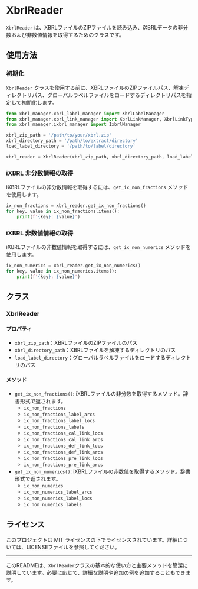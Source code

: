 # XbrlReader

`XbrlReader` は、XBRLファイルのZIPファイルを読み込み、iXBRLデータの非分数および非数値情報を取得するためのクラスです。

## 使用方法

### 初期化

`XbrlReader` クラスを使用する前に、XBRLファイルのZIPファイルパス、解凍ディレクトリパス、グローバルラベルファイルをロードするディレクトリパスを指定して初期化します。

```python
from xbrl_manager.xbrl_label_manager import XbrlLabelManager
from xbrl_manager.xbrl_link_manager import XbrlLinkManager, XbrlLinkType
from xbrl_manager.ixbrl_manager import IxbrlManager

xbrl_zip_path = '/path/to/your/xbrl.zip'
xbrl_directory_path = '/path/to/extract/directory'
load_label_directory = '/path/to/label/directory'

xbrl_reader = XbrlReader(xbrl_zip_path, xbrl_directory_path, load_label_directory)
```

### iXBRL 非分数情報の取得

iXBRLファイルの非分数情報を取得するには、`get_ix_non_fractions` メソッドを使用します。

```python
ix_non_fractions = xbrl_reader.get_ix_non_fractions()
for key, value in ix_non_fractions.items():
    print(f'{key}: {value}')
```

### iXBRL 非数値情報の取得

iXBRLファイルの非数値情報を取得するには、`get_ix_non_numerics` メソッドを使用します。

```python
ix_non_numerics = xbrl_reader.get_ix_non_numerics()
for key, value in ix_non_numerics.items():
    print(f'{key}: {value}')
```

## クラス

### XbrlReader

#### プロパティ

- `xbrl_zip_path`：XBRLファイルのZIPファイルのパス
- `xbrl_directory_path`：XBRLファイルを解凍するディレクトリのパス
- `load_label_directory`：グローバルラベルファイルをロードするディレクトリのパス

#### メソッド

- `get_ix_non_fractions()`: iXBRLファイルの非分数を取得するメソッド。辞書形式で返されます。
    - `ix_non_fractions`
    - `ix_non_fractions_label_arcs`
    - `ix_non_fractions_label_locs`
    - `ix_non_fractions_labels`
    - `ix_non_fractions_cal_link_locs`
    - `ix_non_fractions_cal_link_arcs`
    - `ix_non_fractions_def_link_locs`
    - `ix_non_fractions_def_link_arcs`
    - `ix_non_fractions_pre_link_locs`
    - `ix_non_fractions_pre_link_arcs`
- `get_ix_non_numerics()`: iXBRLファイルの非数値を取得するメソッド。辞書形式で返されます。
    - `ix_non_numerics`
    - `ix_non_numerics_label_arcs`
    - `ix_non_numerics_label_locs`
    - `ix_non_numerics_labels`

## ライセンス

このプロジェクトは MIT ライセンスの下でライセンスされています。詳細については、LICENSEファイルを参照してください。

---

このREADMEは、`XbrlReader`クラスの基本的な使い方と主要メソッドを簡潔に説明しています。必要に応じて、詳細な説明や追加の例を追加することもできます。